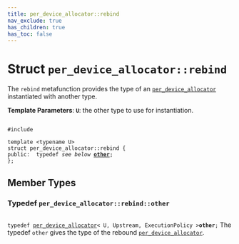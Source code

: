 ```yaml
---
title: per_device_allocator::rebind
nav_exclude: true
has_children: true
has_toc: false
---
```


# Struct `per_device_allocator::rebind`

The <code>rebind</code> metafunction provides the type of an <code><a href="/thrust/api/classes/classper__device__allocator.html">per&#95;device&#95;allocator</a></code> instantiated with another type.

**Template Parameters**:
**`U`**: the other type to use for instantiation. 

<code class="doxybook">
<span>#include <thrust/per_device_resource.h></span><br>
<span>template &lt;typename U&gt;</span>
<span>struct per&#95;device&#95;allocator::rebind {</span>
<span>public:</span><span>&nbsp;&nbsp;typedef <i>see below</i> <b><a href="/thrust/api/classes/structper__device__allocator_1_1rebind.html#typedef-other">other</a></b>;</span>
<span>};</span>
</code>

## Member Types

<h3 id="typedef-other">
Typedef <code>per&#95;device&#95;allocator::rebind::other</code>
</h3>

<code class="doxybook">
<span>typedef <a href="/thrust/api/classes/classper__device__allocator.html">per_device_allocator</a>< U, Upstream, ExecutionPolicy ><b>other</b>;</span></code>
The typedef <code>other</code> gives the type of the rebound <code><a href="/thrust/api/classes/classper__device__allocator.html">per&#95;device&#95;allocator</a></code>. 


